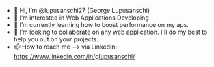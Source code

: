 - 👋 Hi, I’m @lupusanschi27 (George Lupusanschi) 
- 👀 I’m interested in Web Applications Developing
- 🌱 I’m currently learning how to boost performance on my aps.
- 💞️ I’m looking to collaborate on any web application. I'll do my best to help you out on your projects. 
- 📫 How to reach me --> via LinkedIn: https://www.linkedin.com/in/glupusanschi/

<!---
lupusanschi27/lupusanschi27 is a ✨ special ✨ repository because its `README.md` (this file) appears on your GitHub profile.
You can click the Preview link to take a look at your changes.
--->
